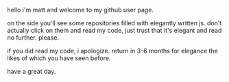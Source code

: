 
hello i'm matt and welcome to my github user page. 

on the side you'll see some repositories filled with elegantly written js. 
don't actually click on them and read my code, just trust that it's elegant and read no further. please.

if you did read my code, i apologize. return in 3-6 months for elegance the likes of which you have seen before.

have a great day.
